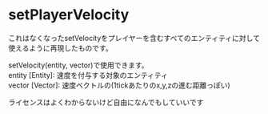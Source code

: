 # setPlayerVelocity

これはなくなったsetVelocityをプレイヤーを含むすべてのエンティティに対して使えるように再現したものです。

setVelocity(entity, vector)で使用できます。<br>
entity [Entity]: 速度を付与する対象のエンティティ<br>
vector [Vector]: 速度ベクトルの(1tickあたりのx,y,zの進む距離っぽい)

ライセンスはよくわからないけど自由になんでもしていいです
